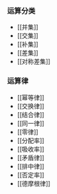 ### 运算分类

- [[并集]]
- [[交集]]
- [[补集]]
- [[差集]]
- [[对称差集]]


### 运算律

- [[幂等律]]
- [[交换律]]
- [[结合律]]
- [[同一律]]
- [[零律]]
- [[分配率]]
- [[吸收率]]
- [[矛盾律]]
- [[排中律]]
- [[否定率]]
- [[德摩根律]]
